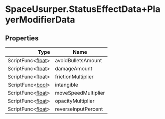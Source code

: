 # SpaceUsurper.StatusEffectData+PlayerModifierData
## Properties
| Type | Name |
| ---: | ---- |
| ScriptFunc&lt;[float](https://docs.microsoft.com/en-us/dotnet/api/system.single?view=netframework-4.5)&gt; | avoidBulletsAmount |
| ScriptFunc&lt;[float](https://docs.microsoft.com/en-us/dotnet/api/system.single?view=netframework-4.5)&gt; | damageAmount |
| ScriptFunc&lt;[float](https://docs.microsoft.com/en-us/dotnet/api/system.single?view=netframework-4.5)&gt; | frictionMultiplier |
| ScriptFunc&lt;[bool](https://docs.microsoft.com/en-us/dotnet/api/system.boolean?view=netframework-4.5)&gt; | intangible |
| ScriptFunc&lt;[float](https://docs.microsoft.com/en-us/dotnet/api/system.single?view=netframework-4.5)&gt; | moveSpeedMultiplier |
| ScriptFunc&lt;[float](https://docs.microsoft.com/en-us/dotnet/api/system.single?view=netframework-4.5)&gt; | opacityMultiplier |
| ScriptFunc&lt;[float](https://docs.microsoft.com/en-us/dotnet/api/system.single?view=netframework-4.5)&gt; | reverseInputPercent |

